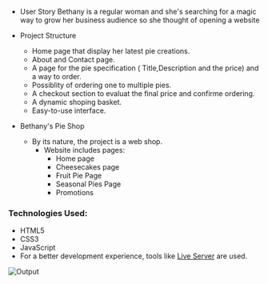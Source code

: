 - User Story
Bethany is a regular woman and she's searching for a magic way to grow her business audience so she thought of opening a website
- Project Structure
  - Home page that display her latest pie creations.
  - About and Contact page.
  - A page for the pie specification ( Title,Description and the price) and a way to order.
  -   Possiblity of ordering one to multiple pies.
  - A checkout section to evaluat the final price and confirme ordering.
  - A dynamic shoping basket.
  - Easy-to-use interface.

- Bethany's Pie Shop
  - By its nature, the project is a web shop.
    - Website includes pages:
      - Home page
      - Cheesecakes page
      - Fruit Pie Page
      - Seasonal Pies Page
      - Promotions
### **Technologies Used:**
  - HTML5
  - CSS3
  - JavaScript
  - For a better development experience, tools like [Live Server](https://marketplace.visualstudio.com/items?itemName=ritwickdey.LiveServer) are used.

![Output](https://github.com/kranthikumar786/FrontEndProjects/blob/main/Project1/Bethanie'spieshop/images/BethaniShop.png)

